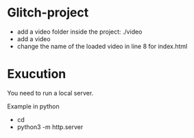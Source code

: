 # Glitch-project


- add a video folder inside the project: ./video
- add a video
- change the name of the loaded video in line 8 for index.html

# Exucution

You need to run a local server.

Example in python
- cd <into the repo whre index.html is located>
- python3 -m http.server
